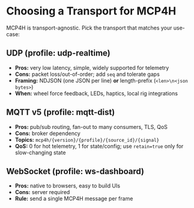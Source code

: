 # Choosing a Transport for MCP4H

MCP4H is transport-agnostic. Pick the transport that matches your use-case:

## UDP (profile: udp-realtime)
- **Pros:** very low latency, simple, widely supported for telemetry
- **Cons:** packet loss/out-of-order; add `seq` and tolerate gaps
- **Framing:** NDJSON (one JSON per line) **or** length-prefix (`<len>\n<json bytes>`)
- **When:** wheel force feedback, LEDs, haptics, local rig integrations

## MQTT v5 (profile: mqtt-dist)
- **Pros:** pub/sub routing, fan-out to many consumers, TLS, QoS
- **Cons:** broker dependency
- **Topics:** `mcp4h/{version}/{profile}/{source_id}/{signal}`
- **QoS:** 0 for hot telemetry, 1 for state/config; use `retain=true` only for slow-changing state

## WebSocket (profile: ws-dashboard)
- **Pros:** native to browsers, easy to build UIs
- **Cons:** server required
- **Rule:** send a single MCP4H message per frame
